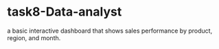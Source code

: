 # task8-Data-analyst
a basic interactive dashboard that shows sales performance by product, region, and month.
